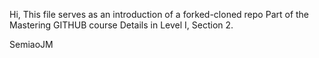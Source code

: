 Hi, 
This file serves as an introduction of a forked-cloned repo 
Part of the Mastering GITHUB course
Details in Level I, Section 2.

SemiaoJM